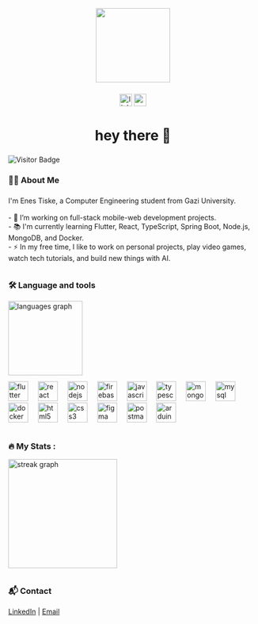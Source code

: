 <div align="center">
  <img height="150" src="https://media.giphy.com/media/M9gbBd9nbDrOTu1Mqx/giphy.gif"  />
</div>

###

<div align="center">
  <a href="https://www.linkedin.com/in/enes-tiske-b27963238" target="_blank"><img src="https://img.shields.io/static/v1?message=LinkedIn&logo=linkedin&label=&color=0077B5&logoColor=white&labelColor=&style=for-the-badge" height="25" alt="linkedin logo"  /></a>
  <a href="mailto:menes.tiske@gmail.com"><img src="https://img.shields.io/static/v1?message=Gmail&logo=gmail&label=&color=D14836&logoColor=white&labelColor=&style=for-the-badge" height="25" alt="gmail logo" /></a>
</div>

###

<h1 align="center">hey there 👋</h1>

###

![Visitor Badge](https://visitor-badge.laobi.icu/badge?page_id=enestiske)

###

<h3 align="left">👩‍💻  About Me</h3>

###

<p align="left">I'm Enes Tiske, a Computer Engineering student from Gazi University.<br>
  <br>- 🔭 I’m working on full-stack mobile-web development projects.
  <br>- 📚 I'm currently learning Flutter, React, TypeScript, Spring Boot, Node.js, MongoDB, and Docker.
  <br>- ⚡ In my free time, I like to work on personal projects, play video games, watch tech tutorials, and build new things with AI.
  <br><img height="12" />
</p>
  
###

<h3 align="left">🛠 Language and tools</h3>
<div align="left">
  <img src="https://github-readme-stats.vercel.app/api/top-langs?username=enestiske&locale=en&hide_title=false&layout=compact&card_width=320&langs_count=5&theme=dracula&hide_border=false" height="150" alt="languages graph" />
  <br><img height="12" /><br>
  <img src="https://cdn.jsdelivr.net/gh/devicons/devicon/icons/flutter/flutter-original.svg" height="40" width="40" alt="flutter logo" />
  <img width="12" />
  <img src="https://cdn.jsdelivr.net/gh/devicons/devicon/icons/react/react-original.svg" height="40" width="40" alt="react logo" />
  <img width="12" />
  <img src="https://cdn.jsdelivr.net/gh/devicons/devicon/icons/nodejs/nodejs-original.svg" height="40" width="40" alt="nodejs logo" />
  <img width="12" />
  <img src="https://cdn.jsdelivr.net/gh/devicons/devicon/icons/firebase/firebase-plain.svg" height="40" width="40" alt="firebase logo" />
  <img width="12" />
  <img src="https://cdn.jsdelivr.net/gh/devicons/devicon/icons/javascript/javascript-original.svg" height="40" width="40" alt="javascript logo" />
  <img width="12" />
  <img src="https://cdn.jsdelivr.net/gh/devicons/devicon/icons/typescript/typescript-original.svg" height="40" width="40" alt="typescript logo" />
  <img width="12" />
  <img src="https://cdn.jsdelivr.net/gh/devicons/devicon/icons/mongodb/mongodb-original.svg" height="40" width="40" alt="mongodb logo" />
  <img width="12" />
  <img src="https://cdn.jsdelivr.net/gh/devicons/devicon/icons/mysql/mysql-original.svg" height="40" width="40" alt="mysql logo" />
  <img width="12" />
  <img src="https://cdn.jsdelivr.net/gh/devicons/devicon/icons/docker/docker-original.svg" height="40" width="40" alt="docker logo" />
  <img width="12" />
  <img src="https://cdn.jsdelivr.net/gh/devicons/devicon/icons/html5/html5-original.svg" height="40" width="40" alt="html5 logo" />
  <img width="12" />
  <img src="https://cdn.jsdelivr.net/gh/devicons/devicon/icons/css3/css3-original.svg" height="40" width="40" alt="css3 logo" />
  <img width="12" />
  <img src="https://cdn.jsdelivr.net/gh/devicons/devicon/icons/figma/figma-original.svg" height="40" width="40" alt="figma logo" />
  <img width="12" />
  <img src="https://www.vectorlogo.zone/logos/getpostman/getpostman-icon.svg" height="40" width="40" alt="postman logo" />
  <img width="12" />
  <img src="https://cdn.jsdelivr.net/gh/devicons/devicon/icons/arduino/arduino-original.svg" height="40" width="40" alt="arduino logo" />
  <br><img height="12" />
</div>

###

<h3 align="left">🔥 My Stats :</h3>
<div align="left">
  <img src="https://streak-stats.demolab.com?user=enestiske&locale=en&mode=daily&theme=dark&hide_border=false&border_radius=5&order=3" height="220" alt="streak graph" />
  <br><img height="12" />
</div>

###

<h3 align="left">📬 Contact</h3>
  <a href="https://www.linkedin.com/in/enes-tiske-b27963238" target="_blank">LinkedIn</a> | <a href="mailto:menes.tiske@gmail.com">Email</a>
<p align="left">
</p>

###
